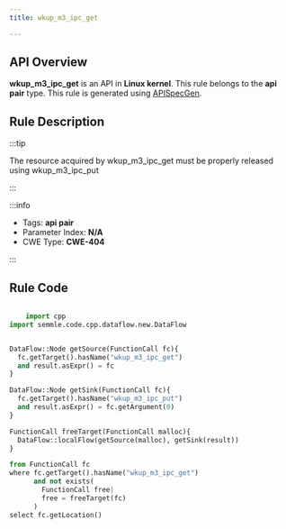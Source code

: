 ```yaml
---
title: wkup_m3_ipc_get

---
```



## API Overview
**wkup_m3_ipc_get** is an API in **Linux kernel**. This rule belongs to the **api pair** type. This rule is generated using [APISpecGen](../../tools/APISpecGen).
## Rule Description

:::tip

The resource acquired by wkup_m3_ipc_get must be properly released using wkup_m3_ipc_put

:::

:::info

- Tags: **api pair**
- Parameter Index: **N/A**
- CWE Type: **CWE-404**

:::

## Rule Code
```python

    import cpp
import semmle.code.cpp.dataflow.new.DataFlow


DataFlow::Node getSource(FunctionCall fc){
  fc.getTarget().hasName("wkup_m3_ipc_get")
  and result.asExpr() = fc
}

DataFlow::Node getSink(FunctionCall fc){
  fc.getTarget().hasName("wkup_m3_ipc_put")
  and result.asExpr() = fc.getArgument(0)
}

FunctionCall freeTarget(FunctionCall malloc){
  DataFlow::localFlow(getSource(malloc), getSink(result))
}

from FunctionCall fc
where fc.getTarget().hasName("wkup_m3_ipc_get")
      and not exists(
        FunctionCall free| 
        free = freeTarget(fc)
      )
select fc.getLocation()

    
```